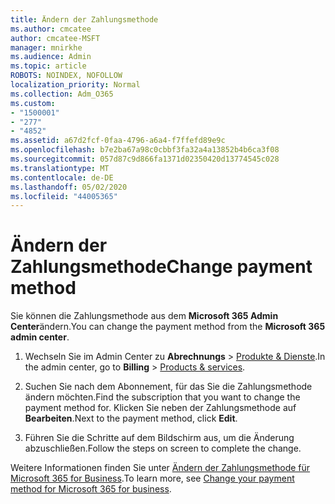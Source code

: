```yaml
---
title: Ändern der Zahlungsmethode
ms.author: cmcatee
author: cmcatee-MSFT
manager: mnirkhe
ms.audience: Admin
ms.topic: article
ROBOTS: NOINDEX, NOFOLLOW
localization_priority: Normal
ms.collection: Adm_O365
ms.custom:
- "1500001"
- "277"
- "4852"
ms.assetid: a67d2fcf-0faa-4796-a6a4-f7ffefd89e9c
ms.openlocfilehash: b7e2ba67a98c0cbbf3fa32a4a13852b4b6ca3f08
ms.sourcegitcommit: 057d87c9d866fa1371d02350420d13774545c028
ms.translationtype: MT
ms.contentlocale: de-DE
ms.lasthandoff: 05/02/2020
ms.locfileid: "44005365"
---
```

# <a name="change-payment-method"></a><span data-ttu-id="cbb5b-102">Ändern der Zahlungsmethode</span><span class="sxs-lookup"><span data-stu-id="cbb5b-102">Change payment method</span></span>

<span data-ttu-id="cbb5b-103">Sie können die Zahlungsmethode aus dem **Microsoft 365 Admin Center**ändern.</span><span class="sxs-lookup"><span data-stu-id="cbb5b-103">You can change the payment method from the **Microsoft 365 admin center**.</span></span>
  
1. <span data-ttu-id="cbb5b-104">Wechseln Sie im Admin Center zu **Abrechnungs** \> [Produkte & Dienste](https://go.microsoft.com/fwlink/p/?linkid=842054).</span><span class="sxs-lookup"><span data-stu-id="cbb5b-104">In the admin center, go to **Billing** \> [Products & services](https://go.microsoft.com/fwlink/p/?linkid=842054).</span></span>

2. <span data-ttu-id="cbb5b-105">Suchen Sie nach dem Abonnement, für das Sie die Zahlungsmethode ändern möchten.</span><span class="sxs-lookup"><span data-stu-id="cbb5b-105">Find the subscription that you want to change the payment method for.</span></span> <span data-ttu-id="cbb5b-106">Klicken Sie neben der Zahlungsmethode auf **Bearbeiten**.</span><span class="sxs-lookup"><span data-stu-id="cbb5b-106">Next to the payment method, click **Edit**.</span></span>

3. <span data-ttu-id="cbb5b-107">Führen Sie die Schritte auf dem Bildschirm aus, um die Änderung abzuschließen.</span><span class="sxs-lookup"><span data-stu-id="cbb5b-107">Follow the steps on screen to complete the change.</span></span>

<span data-ttu-id="cbb5b-108">Weitere Informationen finden Sie unter [Ändern der Zahlungsmethode für Microsoft 365 for Business](https://docs.microsoft.com/office365/admin/subscriptions-and-billing/change-payment-method).</span><span class="sxs-lookup"><span data-stu-id="cbb5b-108">To learn more, see [Change your payment method for Microsoft 365 for business](https://docs.microsoft.com/office365/admin/subscriptions-and-billing/change-payment-method).</span></span>
